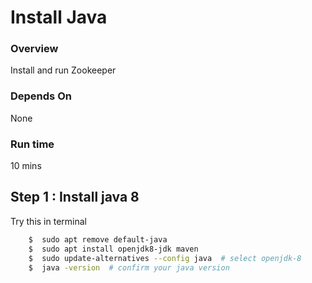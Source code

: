 <link rel='stylesheet' href='../assets/css/main.css'/>

Install Java
=====================

### Overview
Install and run Zookeeper

### Depends On
None

### Run time
10 mins


## Step 1 : Install java 8
Try this in terminal
```bash
    $  sudo apt remove default-java
    $  sudo apt install openjdk8-jdk maven
    $  sudo update-alternatives --config java  # select openjdk-8
    $  java -version  # confirm your java version 
```

